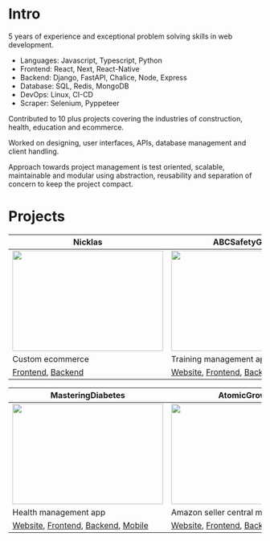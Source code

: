 # Intro
5 years of experience and exceptional problem solving skills in web development.

- Languages: Javascript, Typescript, Python
- Frontend: React, Next, React-Native
- Backend: Django, FastAPI, Chalice, Node, Express
- Database: SQL, Redis, MongoDB
- DevOps: Linux, CI-CD
- Scraper: Selenium, Pyppeteer

Contributed to 10 plus projects covering the industries of construction, health, education and ecommerce.

Worked on designing, user interfaces, APIs, database management and client handling.  

Approach towards project management is test oriented, scalable, maintainable and modular using abstraction, reusability and separation of concern to keep the project compact.

# Projects

| Nicklas | ABCSafetyGroup | AEDP Institute |
|-----------|-----------|-----------|
| <img src="https://github.com/user-attachments/assets/d22c89ea-863c-4c41-8959-2c47f67e60db" width="300" height="200"/> | <img src="https://github.com/user-attachments/assets/209ff49c-5541-4e94-bf26-7359054d0658" width="300" height="200"/> | <img src="https://github.com/user-attachments/assets/6230072c-5aa4-49ab-9cc0-7095fa720470" width="300" height="200"/> |
| Custom ecommerce | Training management app | Health management app |
| [Frontend](https://github.com/rahu7v3rma/np-frontend), [Backend](https://github.com/rahu7v3rma/np-backend) | [Website](https://www.abcsafetygroup.com), [Frontend](https://github.com/rahu7v3rma/abc-safety-group-web), [Backend](https://github.com/rahu7v3rma/abc-safety-group-api), [Database](https://github.com/rahu7v3rma/abc-safety-group-database) | [Website](https://aedpinstitute.org), [Frontend](https://github.com/rahu7v3rma/aedp-frontend) |

| MasteringDiabetes | AtomicGrowth | Cyberillium |
|-----------|-----------|-----------|
| <img src="https://github.com/user-attachments/assets/ef734e95-5ca6-4ecc-a26c-9a18117f0c70" width="300" height="200"/> | <img src="https://github.com/user-attachments/assets/555feee2-fbcb-42a8-ad03-37c737adc86e" width="300" height="200"/> | <img src="https://github.com/user-attachments/assets/6003bf45-e8b6-48ef-82ef-e0b5ec4ac65a" width="300" height="200"/> |
| Health management app | Amazon seller central management app | Security management app |
| [Website](https://www.masteringdiabetes.org/), [Frontend](https://github.com/rahu7v3rma/md-coach-dashboard), [Backend](https://github.com/rahu7v3rma/md-backend), [Mobile](https://github.com/rahu7v3rma/md-app) | [Website](https://www.atomic-growth.com), [Frontend](https://github.com/rahu7v3rma/atomic-frontend), [Backend](https://github.com/rahu7v3rma/atomic-backend) | [Website](https://www.cyberillium.com), [Frontend](https://github.com/rahu7v3rma/cyberillium-frontend) |
